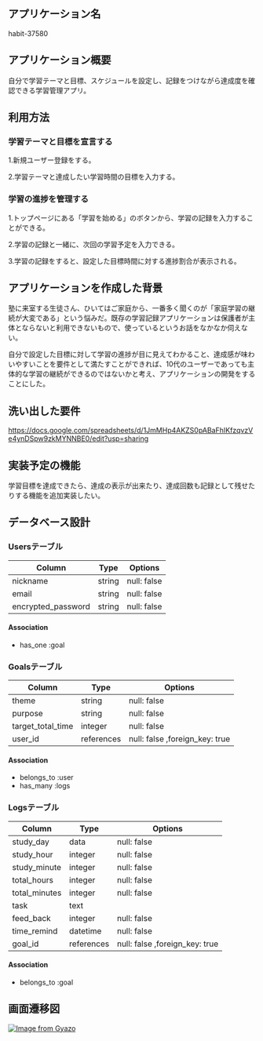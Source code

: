 ## アプリケーション名

habit-37580

## アプリケーション概要

自分で学習テーマと目標、スケジュールを設定し、記録をつけながら達成度を確認できる学習管理アプリ。

## 利用方法

### 学習テーマと目標を宣言する

1.新規ユーザー登録をする。

2.学習テーマと達成したい学習時間の目標を入力する。

### 学習の進捗を管理する

1.トップページにある「学習を始める」のボタンから、学習の記録を入力することができる。

2.学習の記録と一緒に、次回の学習予定を入力できる。

3.学習の記録をすると、設定した目標時間に対する進捗割合が表示される。

## アプリケーションを作成した背景

塾に来室する生徒さん、ひいてはご家庭から、一番多く聞くのが「家庭学習の継続が大変である」という悩みだ。既存の学習記録アプリケーションは保護者が主体とならないと利用できないもので、使っているというお話をなかなか伺えない。

自分で設定した目標に対して学習の進捗が目に見えてわかること、達成感が味わいやすいことを要件として満たすことができれば、10代のユーザーであっても主体的な学習の継続ができるのではないかと考え、アプリケーションの開発をすることにした。

## 洗い出した要件

https://docs.google.com/spreadsheets/d/1JmMHp4AKZS0pABaFhIKfzqvzVe4ynDSpw9zkMYNNBE0/edit?usp=sharing

## 実装予定の機能

学習目標を達成できたら、達成の表示が出来たり、達成回数も記録として残せたりする機能を追加実装したい。

## データベース設計

### Usersテーブル

| Column              | Type    | Options                   |
| ------------------- | ------- | ------------------------- |
| nickname            | string  | null: false               |
| email               | string  | null: false               |
| encrypted_password  | string  | null: false               |

#### Association
- has_one :goal

### Goalsテーブル
| Column               | Type       | Options                        |
| -------------------- | ---------- | ------------------------------ |
| theme                | string     | null: false                    |
| purpose              | string     | null: false                    |
| target_total_time    | integer    | null: false                    |
| user_id              | references | null: false ,foreign_key: true |

#### Association
- belongs_to :user
- has_many :logs

### Logsテーブル
| Column           | Type       | Options                        |
| ---------------- | ---------- | ------------------------------ |
| study_day        | data       | null: false                    |
| study_hour       | integer    | null: false                    |
| study_minute     | integer    | null: false                    |
| total_hours      | integer    | null: false                    |
| total_minutes    | integer    | null: false                    |
| task             | text       |                                |
| feed_back        | integer    | null: false                    |
| time_remind      | datetime   | null: false                    |
| goal_id          | references | null: false ,foreign_key: true |

#### Association
- belongs_to :goal

## 画面遷移図
[![Image from Gyazo](https://i.gyazo.com/d17a42ac7f5dc15829abdcce3989168e.png)](https://gyazo.com/d17a42ac7f5dc15829abdcce3989168e)


